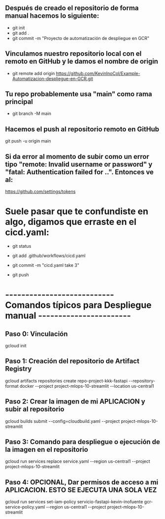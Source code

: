 ## Después de creado el repositorio de forma manual hacemos lo siguiente:
- git init
- git add .
- git commit -m "Proyecto de automatización de despliegue en GCR"

## Vinculamos nuestro repositorio local con el remoto en GitHub y le damos el nombre de origin
- git remote add origin https://github.com/KevinInoCol/Example-Automatizacion-despliegue-en-GCR.git

## Tu repo probablemente usa "main" como rama principal
- git branch -M main

## Hacemos el push al repositorio remoto en GitHub 
git push -u origin main
## Si da error al momento de subir como un error tipo "remote: Invalid username or password" y "fatal: Authentication failed for ..". Entonces ve al:
https://github.com/settings/tokens










# Suele pasar que te confundiste en algo, digamos que erraste en el cicd.yaml:
- git status
- git add .github/workflows/cicd.yaml
- git commit -m "cicd.yaml take 3"

- git push











# --------------------------- Comandos típicos para Despliegue manual -----------------------

## Paso 0: Vinculación
gcloud init

## Paso 1: Creación del repositorio de Artifact Registry
gcloud artifacts repositories create repo-project-kkk-fastapi --repository-format docker --project project-mlops-10-streamlit --location us-central1

## Paso 2: Crear la imagen de mi APLICACION y subir al repositorio
gcloud builds submit --config=cloudbuild.yaml --project project-mlops-10-streamlit

## Paso 3: Comando para despliegue o ejecución de la imagen en el repositorio
gcloud run services replace service.yaml --region us-central1 --project project-mlops-10-streamlit

## Paso 4: OPCIONAL, Dar permisos de acceso a mi APLICACION. ESTO SE EJECUTA UNA SOLA VEZ
gcloud run services set-iam-policy servicio-fastapi-kevin-inofuente gcr-service-policy.yaml --region us-central1 --project project-mlops-10-streamlit